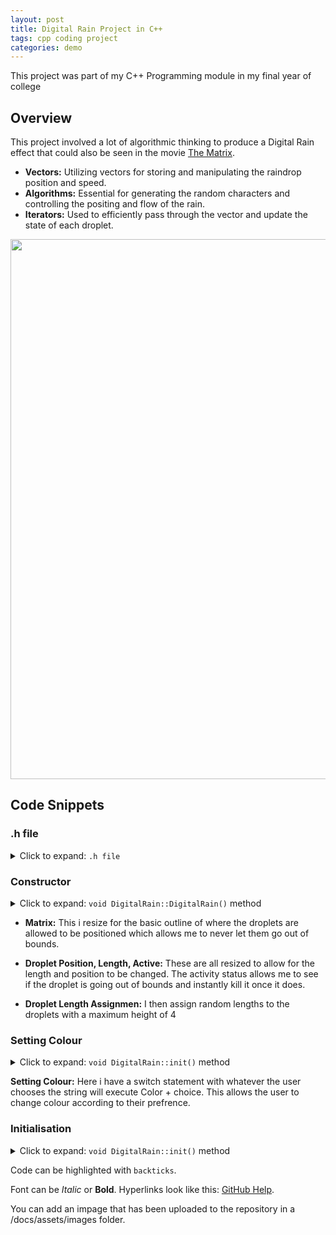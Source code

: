 ```yaml
---
layout: post
title: Digital Rain Project in C++
tags: cpp coding project
categories: demo
---
```


This project was part of my C++ Programming module in my final year of college

## Overview

This project involved a lot of algorithmic thinking to produce a Digital Rain effect that could also be seen in the movie [The Matrix](https://en.wikipedia.org/wiki/The_Matrix).

- **Vectors:** Utilizing vectors for storing and manipulating the raindrop position and speed.
- **Algorithms:** Essential for generating the random characters and controlling the positing and flow of the rain.
- **Iterators:** Used to efficiently pass through the vector and update the state of each droplet.

<img src="https://raw.githubusercontent.com/kijalx/digitalrain-cpp/main/docs/assets/images/DigitalRain.gif" width="864" height="864">


## Code Snippets
### .h file

<details>

<summary>Click to expand: <code>.h file</code></summary>

```

#ifndef DIGITAL_RAIN_H
#define DIGITAL_RAIN_H

#include <vector>
#include <random>

class DigitalRain {
public:
    DigitalRain(int w, int h);
    void init();
    void update();
    void display();
    void setWidth(int w);
    void setHeight(int h);
    void setColour(int c);

private:
    int width, height, effectMode, colour, speed;
    std::vector<std::vector<char>> matrix;
    std::vector<int> dropletPositions; // Current position (y-coordinate) of the head of each droplet
    std::vector<int> dropletLengths; // Length of each droplet
    std::vector<bool> dropletActive; // Indicates whether each droplet is active
    static std::default_random_engine engine;
    static std::uniform_int_distribution<int> uniform_dist;
};

#endif // DIGITAL_RAIN_H

```

</details>

### Constructor

<details>

<summary>Click to expand: <code>void DigitalRain::DigitalRain()</code> method</summary>

```cpp
DigitalRain::DigitalRain(int w, int h) : width(w), height(h) {
    matrix.resize(height, std::vector<char>(width, ' '));
    dropletPositions.resize(width, -1);
    dropletLengths.resize(width);
    dropletActive.resize(width, false);
    for (int i = 0; i < width; ++i) {
        dropletLengths[i] = uniform_dist(engine) % (height / 4) + 1;
    }
}
```

</details>

- **Matrix:** This i resize for the basic outline of where the droplets are allowed to be positioned which allows me to never let them go out of bounds.
- **Droplet Position, Length, Active:** These are all resized to allow for the length and position to be changed. The activity status allows me to see if the droplet is going out of bounds and instantly kill it once it does.

- **Droplet Length Assignmen:** I then assign random lengths to the droplets with a maximum height of 4

### Setting Colour
<details>
    
<summary>Click to expand: <code>void DigitalRain::init()</code> method</summary>

```
void DigitalRain::setColour(int c) {
    std::string colorCommand = "Color ";
    switch (c) {
    case 0: colorCommand += "0A"; break;
    case 1: colorCommand += "09"; break;
    case 2: colorCommand += "0B"; break;
    case 3: colorCommand += "0C"; break;
    case 4: colorCommand += "0D"; break;
    case 5: colorCommand += "0E"; break;
    case 6: colorCommand += "08"; break;
    default: colorCommand += "07"; break;
    }
    system(colorCommand.c_str());
}
```

</details>

**Setting Colour:** Here i have a switch statement with whatever the user chooses the string will execute Color + choice. This allows the user to change colour according to their prefrence.

### Initialisation

<details>

<summary>Click to expand: <code>void DigitalRain::init()</code> method</summary>

```cpp
void DigitalRain::init() {
    std::cout << "Enter colour code (0.Green, 1.Blue, 2.Aqua, 3.Red, 4.Purple, 5.Yellow, 6.Gray, 7.White): ";
    std::cin >> colour;

    setColour(colour);

    std::cout << "Enter speed (higher numbers are slower, e.g., 50 is fast, 200 is slow): ";
    std::cin >> speed;

    for (int j = 0; j < width; ++j) {
        dropletPositions[j] = uniform_dist(engine) % height;
        dropletActive[j] = (uniform_dist(engine) % 2) == 0;
    }

    CONSOLE_CURSOR_INFO info;
    info.dwSize = 100;
    info.bVisible = FALSE;
    SetConsoleCursorInfo(console, &info);

    while (true) {
        display();
        update();
        Sleep(speed);
    }
}
```

</details>

Code can be highlighted with `backticks`.

Font can be *Italic* or **Bold**.
Hyperlinks look like this: [GitHub Help](https://help.github.com/).

You can add an impage that has been uploaded to the repository in a /docs/assets/images folder.


